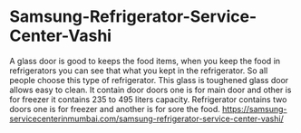 # Samsung-Refrigerator-Service-Center-Vashi
A glass door is good to keeps the food items, when you keep the food in refrigerators you can see that what you kept in the refrigerator. So all people choose this type of refrigerator.  This glass is toughened glass door allows easy to clean. It contain door doors one is for main door and other is for freezer it contains 235 to 495 liters capacity. Refrigerator contains two doors one is for freezer and another is for sore the food. https://samsung-servicecenterinmumbai.com/samsung-refrigerator-service-center-vashi/
